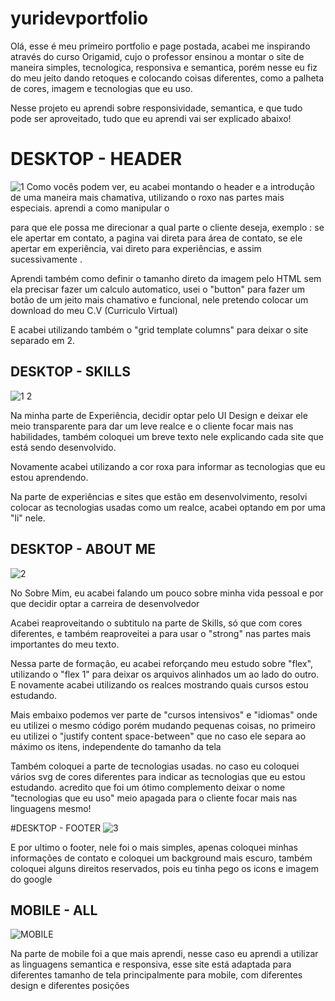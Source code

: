 # yuridevportfolio
Olá, esse é meu primeiro portfolio e page postada, acabei me inspirando através do curso Origamid, cujo o professor ensinou a montar o site de maneira simples, tecnologica, responsiva e semantica, 
porém nesse eu fiz do meu jeito dando retoques e colocando coisas diferentes, como a palheta de cores, imagem e tecnologias que eu uso.

Nesse projeto eu aprendi sobre responsividade, semantica, e que tudo pode ser aproveitado, tudo que eu aprendi vai ser explicado abaixo!


# DESKTOP - HEADER
![1](https://user-images.githubusercontent.com/91097573/181825483-178b6c64-5dbb-4da3-bd5e-fc6185b04c1d.png)
Como vocês podem ver, eu acabei montando o header e a introdução de uma maneira mais chamativa, utilizando o roxo nas partes mais especiais. 
aprendi a como manipular o <nav> para que ele possa me direcionar a qual parte o cliente deseja, exemplo : se ele apertar em contato, a pagina
vai direta para área de contato, se ele apertar em experiência, vai direto para experiências, e assim sucessivamente . 


Aprendi também como definir o tamanho direto da imagem pelo HTML sem ela precisar fazer um calculo automatico, usei o "button" para fazer um botão
de um jeito mais chamativo e funcional, nele pretendo colocar um download do meu C.V (Curriculo Virtual)

E acabei utilizando também o "grid template columns" para deixar o site separado em 2.

# DESKTOP - SKILLS
![1 2](https://user-images.githubusercontent.com/91097573/181827177-3320cb79-cadd-4566-ad2b-a6220e279cb0.png)

Na minha parte de Experiência, decidir optar pelo UI Design e deixar ele meio transparente para dar um leve realce e o cliente focar mais nas habilidades, também
coloquei um breve texto nele explicando cada site que está sendo desenvolvido.

Novamente acabei utilizando a cor roxa para informar as tecnologias que eu estou aprendendo.

Na parte de experiências e sites que estão em desenvolvimento, resolvi colocar as tecnologias usadas como um realce, acabei optando em por uma "li" nele.

# DESKTOP - ABOUT ME 
![2](https://user-images.githubusercontent.com/91097573/181828128-c3c666be-6428-4455-a8a8-8481aa9ddaaa.png)

No Sobre Mim, eu acabei falando um pouco sobre minha vida pessoal e por que decidir optar a carreira de desenvolvedor 

Acabei reaproveitando o subtitulo na parte de Skills, só que com cores diferentes, e também reaproveitei a para usar o "strong" nas partes mais importantes
do meu texto. 

Nessa parte de formação, eu acabei reforçando meu estudo sobre "flex", utilizando o "flex 1" para deixar os arquivos alinhados um ao lado do outro. 
E novamente acabei utilizando os realces mostrando quais cursos estou estudando. 

Mais embaixo podemos ver parte de "cursos intensivos" e "idiomas" onde eu utilizei o mesmo código porém mudando pequenas coisas, no primeiro eu utilizei o 
"justify content space-between" que no caso ele separa ao máximo os itens, independente do tamanho da tela

Também coloquei a parte de tecnologias usadas. no caso eu coloquei vários svg de cores diferentes para indicar as tecnologias que eu estou estudando. 
acredito que foi um ótimo complemento deixar o nome "tecnologias que eu uso" meio apagada para o cliente focar mais nas linguagens mesmo!

#DESKTOP - FOOTER 
![3](https://user-images.githubusercontent.com/91097573/181829278-05486355-83b0-4d9d-b962-ea3af2e221ba.png)

E por ultimo o footer, nele foi o mais simples, apenas coloquei minhas informações de contato e coloquei um background mais escuro, também coloquei alguns 
direitos reservados, pois eu tinha pego os icons e imagem do google



# MOBILE - ALL
![MOBILE](https://user-images.githubusercontent.com/91097573/181829513-40af8da6-8d9a-4e3d-bf62-b93f9e0af033.png)

Na parte de mobile foi a que mais aprendi, nesse caso eu aprendi a utilizar as linguagens semantica e responsiva, esse site está adaptada para diferentes tamanho de tela
principalmente para mobile, com diferentes design e diferentes posições 



